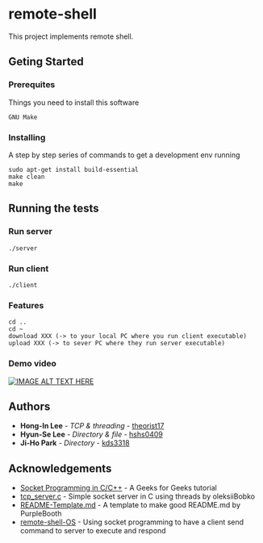 # remote-shell

This project implements remote shell.

## Geting Started

### Prerequites

Things you need to install this software

```
GNU Make
```
### Installing

A step by step series of commands to get a development env running

```
sudo apt-get install build-essential
make clean
make
```

## Running the tests

### Run server

```
./server
```

### Run client

```
./client
```

### Features
```
cd ..
cd ~
download XXX (-> to your local PC where you run client executable)
upload XXX (-> to sever PC where they run server executable)
```
### Demo video
[![IMAGE ALT TEXT HERE](https://img.youtube.com/vi/xxOsv9KBbQU/0.jpg)](https://www.youtube.com/watch?v=xxOsv9KBbQU)

## Authors
* **Hong-In Lee** - *TCP & threading* - [theorist17](https://github.com/theorist17)
* **Hyun-Se Lee** - *Directory & file* - [hshs0409](https://github.com/hshs0409)
* **Ji-Ho Park** - *Directory* - [kds3318](https://github.com/kds3318)

## Acknowledgements 

* [Socket Programming in C/C++](https://www.geeksforgeeks.org/socket-programming-cc/) - A Geeks for Geeks tutorial
* [tcp_server.c](https://gist.github.com/oleksiiBobko/43d33b3c25c03bcc9b2b) - Simple socket server in C using threads by oleksiiBobko
* [README-Template.md](https://gist.github.com/PurpleBooth/109311bb0361f32d87a2) - A template to make good README.md by PurpleBooth
* [remote-shell-OS](https://github.com/ptenteromano/remote-shell-OS) - Using socket programming to have a client send command to server to execute and respond
